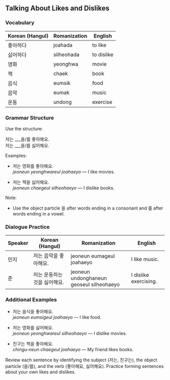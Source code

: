 ## Talking About Likes and Dislikes

### Vocabulary

| Korean (Hangul) | Romanization | English         |
|-----------------|--------------|-----------------|
| 좋아하다        | joahada      | to like         |
| 싫어하다        | silheohada   | to dislike      |
| 영화            | yeonghwa     | movie           |
| 책              | chaek        | book            |
| 음식            | eumsik       | food            |
| 음악            | eumak        | music           |
| 운동            | undong       | exercise        |

### Grammar Structure

Use the structure:

저는 ___을/를 좋아해요.  
저는 ___을/를 싫어해요.

Examples:

- 저는 영화를 좋아해요.  
  *jeoneun yeonghwareul joahaeyo* — I like movies.

- 저는 책을 싫어해요.  
  *jeoneun chaegeul silheohaeyo* — I dislike books.

Note:
- Use the object particle 을 after words ending in a consonant and 를 after words ending in a vowel.

### Dialogue Practice

| Speaker | Korean (Hangul)                      | Romanization                                | English                  |
|---------|--------------------------------------|---------------------------------------------|--------------------------|
| 민지     | 저는 음악을 좋아해요.                | jeoneun eumageul joahaeyo                   | I like music.            |
| 준      | 저는 운동하는 것을 싫어해요.          | jeoneun undonghaneun geoseul silheohaeyo      | I dislike exercising.    |

### Additional Examples

- 저는 음식을 좋아해요.  
  *jeoneun eumsigeul joahaeyo* — I like food.

- 저는 영화를 싫어해요.  
  *jeoneun yeonghwareul silheohaeyo* — I dislike movies.

- 친구는 책을 좋아해요.  
  *chingu-neun chaegeul joahaeyo* — My friend likes books.

Review each sentence by identifying the subject (저는, 친구는), the object particle (을/를), and the verb (좋아해요, 싫어해요). Practice forming sentences about your own likes and dislikes.